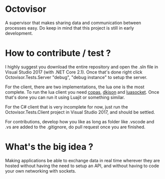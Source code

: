# Octovisor
A supervisor that makes sharing data and communication between processes easy.
Do keep in mind that this project is still in early development.

# How to contribute / test ?
I highly suggest you download the entire repository and open the .sln file in Visual Studio 2017 (with .NET Core 2.1).
Once that's done right click Octovisor.Tests.Server "debug", "debug instance" to setup the server.

For the client, there are two implementations, the lua one is the most complete.
To run the lua client you need [copas](https://github.com/keplerproject/copas), [dkjson](https://github.com/LuaDist/dkjson) and [luasocket](https://github.com/diegonehab/luasocket). Once that's done you can run it using Luajit or something similar.

For the C# client that is very incomplete for now, just run the Octovisor.Tests.Client project in Visual Studio 2017, and should be settled.

For contributions, develop how you like as long as folder like .vscode and .vs are added to the .gitignore, do pull request once you are finished.

# What's the big idea ?
Making applications be able to exchange data in real time wherever they are hosted without having the need to setup an API, and without having to code your own networking with sockets.

